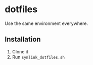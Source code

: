 # dotfiles

Use the same environment everywhere.

## Installation

1. Clone it
2. Run `symlink_dotfiles.sh`
